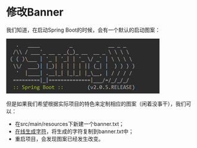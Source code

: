 # 修改Banner

我们知道，在启动Spring Boot的时候，会有一个默认的启动图案：

![1548767138540](assets/1548767138540.png)

但是如果我们希望根据实际项目的特色来定制相应的图案（闲着没事干），我们可以：

- 在src/main/resources下新建一个banner.txt；
- [在线生成字符](http://patorjk.com/software/taag/)，将生成的字符复制到banner.txt中；
- 重启项目，会发现图案已经发生改变。